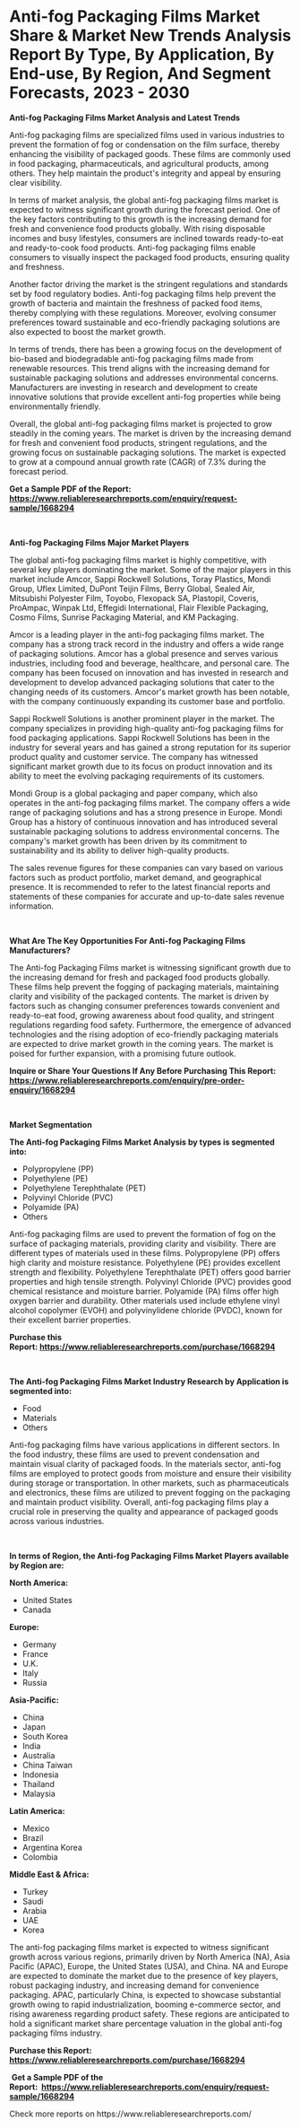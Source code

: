 <p><h1>Anti-fog Packaging Films Market Share & Market New Trends Analysis Report By Type, By Application, By End-use, By Region, And Segment Forecasts, 2023 - 2030</h1></p><p><strong>Anti-fog Packaging Films Market Analysis and Latest Trends</strong></p>
<p><p>Anti-fog packaging films are specialized films used in various industries to prevent the formation of fog or condensation on the film surface, thereby enhancing the visibility of packaged goods. These films are commonly used in food packaging, pharmaceuticals, and agricultural products, among others. They help maintain the product's integrity and appeal by ensuring clear visibility.</p><p>In terms of market analysis, the global anti-fog packaging films market is expected to witness significant growth during the forecast period. One of the key factors contributing to this growth is the increasing demand for fresh and convenience food products globally. With rising disposable incomes and busy lifestyles, consumers are inclined towards ready-to-eat and ready-to-cook food products. Anti-fog packaging films enable consumers to visually inspect the packaged food products, ensuring quality and freshness.</p><p>Another factor driving the market is the stringent regulations and standards set by food regulatory bodies. Anti-fog packaging films help prevent the growth of bacteria and maintain the freshness of packed food items, thereby complying with these regulations. Moreover, evolving consumer preferences toward sustainable and eco-friendly packaging solutions are also expected to boost the market growth.</p><p>In terms of trends, there has been a growing focus on the development of bio-based and biodegradable anti-fog packaging films made from renewable resources. This trend aligns with the increasing demand for sustainable packaging solutions and addresses environmental concerns. Manufacturers are investing in research and development to create innovative solutions that provide excellent anti-fog properties while being environmentally friendly.</p><p>Overall, the global anti-fog packaging films market is projected to grow steadily in the coming years. The market is driven by the increasing demand for fresh and convenient food products, stringent regulations, and the growing focus on sustainable packaging solutions. The market is expected to grow at a compound annual growth rate (CAGR) of 7.3% during the forecast period.</p></p>
<p><strong>Get a Sample PDF of the Report:&nbsp; <a href="https://www.reliableresearchreports.com/enquiry/request-sample/1668294">https://www.reliableresearchreports.com/enquiry/request-sample/1668294</a></strong></p>
<p>&nbsp;</p>
<p><strong>Anti-fog Packaging Films Major Market Players</strong></p>
<p><p>The global anti-fog packaging films market is highly competitive, with several key players dominating the market. Some of the major players in this market include Amcor, Sappi Rockwell Solutions, Toray Plastics, Mondi Group, Uflex Limited, DuPont Teijin Films, Berry Global, Sealed Air, Mitsubishi Polyester Film, Toyobo, Flexopack SA, Plastopil, Coveris, ProAmpac, Winpak Ltd, Effegidi International, Flair Flexible Packaging, Cosmo Films, Sunrise Packaging Material, and KM Packaging.</p><p>Amcor is a leading player in the anti-fog packaging films market. The company has a strong track record in the industry and offers a wide range of packaging solutions. Amcor has a global presence and serves various industries, including food and beverage, healthcare, and personal care. The company has been focused on innovation and has invested in research and development to develop advanced packaging solutions that cater to the changing needs of its customers. Amcor's market growth has been notable, with the company continuously expanding its customer base and portfolio.</p><p>Sappi Rockwell Solutions is another prominent player in the market. The company specializes in providing high-quality anti-fog packaging films for food packaging applications. Sappi Rockwell Solutions has been in the industry for several years and has gained a strong reputation for its superior product quality and customer service. The company has witnessed significant market growth due to its focus on product innovation and its ability to meet the evolving packaging requirements of its customers.</p><p>Mondi Group is a global packaging and paper company, which also operates in the anti-fog packaging films market. The company offers a wide range of packaging solutions and has a strong presence in Europe. Mondi Group has a history of continuous innovation and has introduced several sustainable packaging solutions to address environmental concerns. The company's market growth has been driven by its commitment to sustainability and its ability to deliver high-quality products.</p><p>The sales revenue figures for these companies can vary based on various factors such as product portfolio, market demand, and geographical presence. It is recommended to refer to the latest financial reports and statements of these companies for accurate and up-to-date sales revenue information.</p></p>
<p>&nbsp;</p>
<p><strong>What Are The Key Opportunities For Anti-fog Packaging Films Manufacturers?</strong></p>
<p><p>The Anti-fog Packaging Films market is witnessing significant growth due to the increasing demand for fresh and packaged food products globally. These films help prevent the fogging of packaging materials, maintaining clarity and visibility of the packaged contents. The market is driven by factors such as changing consumer preferences towards convenient and ready-to-eat food, growing awareness about food quality, and stringent regulations regarding food safety. Furthermore, the emergence of advanced technologies and the rising adoption of eco-friendly packaging materials are expected to drive market growth in the coming years. The market is poised for further expansion, with a promising future outlook.</p></p>
<p><strong>Inquire or Share Your Questions If Any Before Purchasing This Report: <a href="https://www.reliableresearchreports.com/enquiry/pre-order-enquiry/1668294">https://www.reliableresearchreports.com/enquiry/pre-order-enquiry/1668294</a></strong></p>
<p>&nbsp;</p>
<p><strong>Market Segmentation</strong></p>
<p><strong>The Anti-fog Packaging Films Market Analysis by types is segmented into:</strong></p>
<p><ul><li>Polypropylene (PP)</li><li>Polyethylene (PE)</li><li>Polyethylene Terephthalate (PET)</li><li>Polyvinyl Chloride (PVC)</li><li>Polyamide (PA)</li><li>Others</li></ul></p>
<p><p>Anti-fog packaging films are used to prevent the formation of fog on the surface of packaging materials, providing clarity and visibility. There are different types of materials used in these films. Polypropylene (PP) offers high clarity and moisture resistance. Polyethylene (PE) provides excellent strength and flexibility. Polyethylene Terephthalate (PET) offers good barrier properties and high tensile strength. Polyvinyl Chloride (PVC) provides good chemical resistance and moisture barrier. Polyamide (PA) films offer high oxygen barrier and durability. Other materials used include ethylene vinyl alcohol copolymer (EVOH) and polyvinylidene chloride (PVDC), known for their excellent barrier properties.</p></p>
<p><strong>Purchase this Report:&nbsp;<a href="https://www.reliableresearchreports.com/purchase/1668294">https://www.reliableresearchreports.com/purchase/1668294</a></strong></p>
<p>&nbsp;</p>
<p><strong>The Anti-fog Packaging Films Market Industry Research by Application is segmented into:</strong></p>
<p><ul><li>Food</li><li>Materials</li><li>Others</li></ul></p>
<p><p>Anti-fog packaging films have various applications in different sectors. In the food industry, these films are used to prevent condensation and maintain visual clarity of packaged foods. In the materials sector, anti-fog films are employed to protect goods from moisture and ensure their visibility during storage or transportation. In other markets, such as pharmaceuticals and electronics, these films are utilized to prevent fogging on the packaging and maintain product visibility. Overall, anti-fog packaging films play a crucial role in preserving the quality and appearance of packaged goods across various industries.</p></p>
<p>&nbsp;</p>
<p><strong>In terms of Region, the Anti-fog Packaging Films Market Players available by Region are:</strong></p>
<p>
    <p> <strong> North America: </strong>
        <ul>
            <li>United States</li>
            <li>Canada</li>
        </ul>
        </p> 
    <p> <strong> Europe: </strong>
        <ul>
            <li>Germany</li>
            <li>France</li>
            <li>U.K.</li>
            <li>Italy</li>
            <li>Russia</li>
        </ul>
        </p> 
    <p> <strong> Asia-Pacific: </strong>
        <ul>
            <li>China</li>
            <li>Japan</li>
            <li>South Korea</li>
            <li>India</li>
            <li>Australia</li>
            <li>China Taiwan</li>
            <li>Indonesia</li>
            <li>Thailand</li>
            <li>Malaysia</li>
        </ul>
        </p> 
    <p> <strong> Latin America: </strong>
        <ul>
            <li>Mexico</li>
            <li>Brazil</li>
            <li>Argentina Korea</li>
            <li>Colombia</li>
        </ul>
        </p> 
    <p> <strong> Middle East & Africa: </strong>
        <ul>
            <li>Turkey</li>
            <li>Saudi</li>
            <li>Arabia</li>
            <li>UAE</li>
            <li>Korea</li>
        </ul>
    </p>
    </p>
<p><p>The anti-fog packaging films market is expected to witness significant growth across various regions, primarily driven by North America (NA), Asia Pacific (APAC), Europe, the United States (USA), and China. NA and Europe are expected to dominate the market due to the presence of key players, robust packaging industry, and increasing demand for convenience packaging. APAC, particularly China, is expected to showcase substantial growth owing to rapid industrialization, booming e-commerce sector, and rising awareness regarding product safety. These regions are anticipated to hold a significant market share percentage valuation in the global anti-fog packaging films industry.</p></p>
<p><strong>Purchase this Report: <a href="https://www.reliableresearchreports.com/purchase/1668294">https://www.reliableresearchreports.com/purchase/1668294</a></strong></p>
<p>&nbsp;<strong>Get a Sample PDF of the Report:&nbsp;&nbsp;<a href="https://www.reliableresearchreports.com/enquiry/request-sample/1668294">https://www.reliableresearchreports.com/enquiry/request-sample/1668294</a></strong></p>
<p><strong></strong></p>
<p>Check more reports on https://www.reliableresearchreports.com/</p>